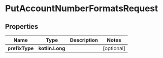 
# PutAccountNumberFormatsRequest

## Properties
| Name | Type | Description | Notes |
| ------------ | ------------- | ------------- | ------------- |
| **prefixType** | **kotlin.Long** |  |  [optional] |



